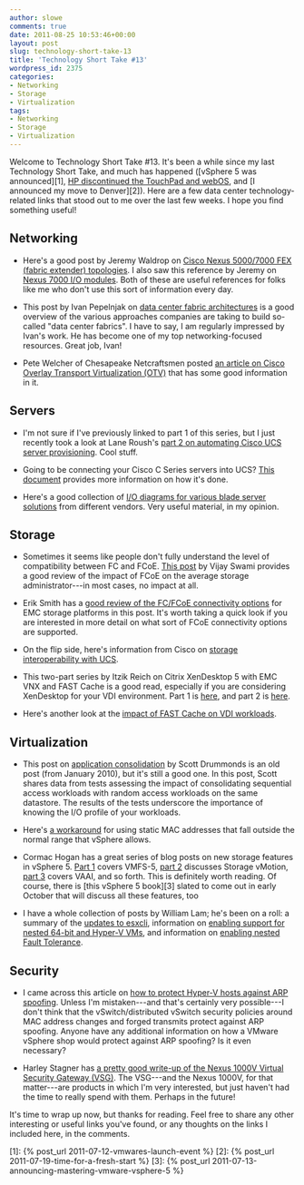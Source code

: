 ```yaml
---
author: slowe
comments: true
date: 2011-08-25 10:53:46+00:00
layout: post
slug: technology-short-take-13
title: 'Technology Short Take #13'
wordpress_id: 2375
categories:
- Networking
- Storage
- Virtualization
tags:
- Networking
- Storage
- Virtualization
---
```


Welcome to Technology Short Take #13. It's been a while since my last Technology Short Take, and much has happened ([vSphere 5 was announced][1], [HP discontinued the TouchPad and webOS](http://www.engadget.com/2011/08/18/hp-will-discontinue-operations-for-webos-devices/), and [I announced my move to Denver][2]). Here are a few data center technology-related links that stood out to me over the last few weeks. I hope you find something useful!

## Networking

* Here's a good post by Jeremy Waldrop on [Cisco Nexus 5000/7000 FEX (fabric extender) topologies](http://jeremywaldrop.wordpress.com/2011/06/30/cisco-nexus-50007000-fex-topologies/). I also saw this reference by Jeremy on [Nexus 7000 I/O modules](http://jeremywaldrop.wordpress.com/2011/06/30/cisco-nexus-7000-io-module-cheat-sheet/). Both of these are useful references for folks like me who don't use this sort of information every day. 

* This post by Ivan Pepelnjak on [data center fabric architectures](http://www.ioshints.info/Data_Center_Fabric_Architectures) is a good overview of the various approaches companies are taking to build so-called "data center fabrics". I have to say, I am regularly impressed by Ivan's work. He has become one of my top networking-focused resources. Great job, Ivan!

* Pete Welcher of Chesapeake Netcraftsmen posted [an article on Cisco Overlay Transport Virtualization (OTV)](http://www.netcraftsmen.net/resources/blogs/cisco-overlay-transport-virtualization-otv.html) that has some good information in it.

## Servers

* I'm not sure if I've previously linked to part 1 of this series, but I just recently took a look at Lane Roush's [part 2 on automating Cisco UCS server provisioning](http://www.laneroush.com/automated-cisco-ucs-server-provisioning-part-2-the-meat/). Cool stuff.

* Going to be connecting your Cisco C Series servers into UCS? [This document](http://www.cisco.com/en/US/docs/unified_computing/ucs/c/hw/C250M1/install/ucsm-integration.html) provides more information on how it's done.

* Here's a good collection of [I/O diagrams for various blade server solutions](http://bladesmadesimple.com/2011/07/blade-chassis-io-diagrams/) from different vendors. Very useful material, in my opinion.

## Storage

* Sometimes it seems like people don't fully understand the level of compatibility between FC and FCoE. [This post](http://virtualeverything.wordpress.com/2011/05/30/fcoes-impact-on-a-storage-administrator/) by Vijay Swami provides a good review of the impact of FCoE on the average storage administrator---in most cases, no impact at all.

* Erik Smith has a [good review of the FC/FCoE connectivity options](http://brasstacksblog.typepad.com/brass-tacks/2011/06/fcfcoe-connectivity-options-as-of-6272011.html) for EMC storage platforms in this post. It's worth taking a quick look if you are interested in more detail on what sort of FCoE connectivity options are supported.

* On the flip side, here's information from Cisco on [storage interoperability with UCS](http://www.cisco.com/en/US/docs/switches/datacenter/mds9000/interoperability/matrix/Matrix8.html#wp323852).

* This two-part series by Itzik Reich on Citrix XenDesktop 5 with EMC VNX and FAST Cache is a good read, especially if you are considering XenDesktop for your VDI environment. Part 1 is [here](http://itzikr.wordpress.com/2011/06/08/citrix-xendesktopp-5-on-emc-vnx-match-made-in-heaven-part1/), and part 2 is [here](http://itzikr.wordpress.com/2011/06/09/citrix-xendesktop-5-on-emc-vnx-match-made-in-heaven-part2/).

* Here's another look at the [impact of FAST Cache on VDI workloads](http://sudrsn.wordpress.com/2011/06/15/fast-cache-and-vdi/).

## Virtualization

* This post on [application consolidation](http://vpivot.com/2010/01/15/virtual-storage-design-application-consolidation/) by Scott Drummonds is an old post (from January 2010), but it's still a good one. In this post, Scott shares data from tests assessing the impact of consolidating sequential access workloads with random access workloads on the same datastore. The results of the tests underscore the importance of knowing the I/O profile of your workloads.

* Here's [a workaround](http://blog.vmpros.nl/2011/05/31/vmware-the-mac-address-entered-is-not-in-the-valid-range/) for using static MAC addresses that fall outside the normal range that vSphere allows.

* Cormac Hogan has a great series of blog posts on new storage features in vSphere 5. [Part 1](http://blogs.vmware.com/vsphere/2011/07/new-vsphere-50-storage-features-part-1-vmfs-5.html) covers VMFS-5, [part 2](http://blogs.vmware.com/vsphere/2011/07/new-vsphere-50-storage-features-part-2-storage-vmotion.html) discusses Storage vMotion, [part 3](http://blogs.vmware.com/vsphere/2011/07/new-enhanced-vsphere-50-storage-features-part-3-vaai.html) covers VAAI, and so forth. This is definitely worth reading. Of course, there is [this vSphere 5 book][3] slated to come out in early October that will discuss all these features, too

* I have a whole collection of posts by William Lam; he's been on a roll: a summary of the [updates to esxcli](http://www.virtuallyghetto.com/2011/07/major-enhancements-in-esxcli-for.html), information on [enabling support for nested 64-bit and Hyper-V VMs](http://www.virtuallyghetto.com/2011/07/how-to-enable-support-for-nested-64bit.html), and information on [enabling nested Fault Tolerance](http://www.virtuallyghetto.com/2011/07/how-to-enable-nested-vft-virtual-fault.html).

## Security

* I came across this article on [how to protect Hyper-V hosts against ARP spoofing](http://blogs.msdn.com/b/virtual_pc_guy/archive/2011/08/08/protecting-against-arp-spoofing-in-hyper-v.aspx). Unless I'm mistaken---and that's certainly very possible---I don't think that the vSwitch/distributed vSwitch security policies around MAC address changes and forged transmits protect against ARP spoofing. Anyone have any additional information on how a VMware vSphere shop would protect against ARP spoofing? Is it even necessary?

* Harley Stagner has [a pretty good write-up of the Nexus 1000V Virtual Security Gateway (VSG)](http://www.theblinkylight.com/virtualization-blog/end-to-end-virtual-security-with-the-cisco-nexus-vsg/). The VSG---and the Nexus 1000V, for that matter---are products in which I'm very interested, but just haven't had the time to really spend with them. Perhaps in the future!

It's time to wrap up now, but thanks for reading. Feel free to share any other interesting or useful links you've found, or any thoughts on the links I included here, in the comments.

[1]: {% post_url 2011-07-12-vmwares-launch-event %}
[2]: {% post_url 2011-07-19-time-for-a-fresh-start %}
[3]: {% post_url 2011-07-13-announcing-mastering-vmware-vsphere-5 %}
